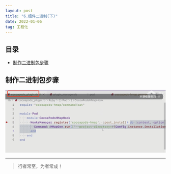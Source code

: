 ```yaml
---
layout: post
title: "6.组件二进制(下)"
date: 2022-01-06
tag: 工程化
---
```



## 目录
- [制作二进制包步骤](#content1)   




<!-- ************************************************ -->
## <a id="content1">制作二进制包步骤</a>

<img src="/images/project/18.png">







----------
>  行者常至，为者常成！


